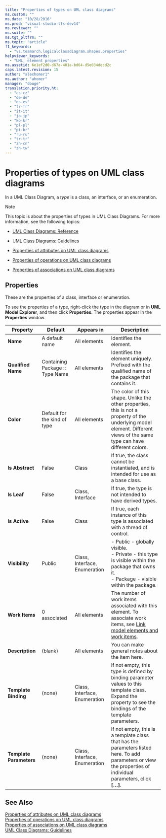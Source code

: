 ```yaml
---
title: "Properties of types on UML class diagrams"
ms.custom: ""
ms.date: "10/28/2016"
ms.prod: "visual-studio-tfs-dev14"
ms.reviewer: ""
ms.suite: ""
ms.tgt_pltfrm: ""
ms.topic: "article"
f1_keywords: 
  - "vs.teamarch.logicalclassdiagram.shapes.properties"
helpviewer_keywords: 
  - "UML, element properties"
ms.assetid: 6e1ef2d0-d67a-401a-bd64-d5e034decd2c
caps.latest.revision: 15
author: "alexhomer1"
ms.author: "ahomer"
manager: "douge"
translation.priority.ht: 
  - "cs-cz"
  - "de-de"
  - "es-es"
  - "fr-fr"
  - "it-it"
  - "ja-jp"
  - "ko-kr"
  - "pl-pl"
  - "pt-br"
  - "ru-ru"
  - "tr-tr"
  - "zh-cn"
  - "zh-tw"
---
```

# Properties of types on UML class diagrams
In a UML Class Diagram, a *type* is a class, an interface, or an enumeration.  
  
> [!NOTE]
>  This topic is about the properties of types in UML Class Diagrams. For more information, see the following topics:  
  
-   [UML Class Diagrams: Reference](../modeling/uml-class-diagrams-reference.md)  
  
-   [UML Class Diagrams: Guidelines](../modeling/uml-class-diagrams-guidelines.md)  
  
-   [Properties of attributes on UML class diagrams](../modeling/properties-of-attributes-on-uml-class-diagrams.md)  
  
-   [Properties of operations on UML class diagrams](../modeling/properties-of-operations-on-uml-class-diagrams.md)  
  
-   [Properties of associations on UML class diagrams](../modeling/properties-of-associations-on-uml-class-diagrams.md)  
  
## Properties  
 These are the properties of a class, interface or enumeration.  
  
 To see the properties of a type, right-click the type in the diagram or in **UML Model Explorer**, and then click **Properties**. The properties appear in the **Properties** window.  
  
|**Property**|**Default**|Appears in|Description|  
|------------------|-----------------|----------------|-----------------|  
|**Name**|A default name|All elements|Identifies the element.|  
|**Qualified Name**|Containing Package :: Type Name|All elements|Identifies the element uniquely. Prefixed with the qualified name of the package that contains it.|  
|**Color**|Default for the kind of type|All elements|The color of this shape. Unlike the other properties, this is not a property of the underlying model element. Different views of the same type can have different colors.|  
|**Is Abstract**|False|Class|If true, the class cannot be instantiated, and is intended for use as a base class.|  
|**Is Leaf**|False|Class, Interface|If true, the type is not intended to have derived types.|  
|**Is Active**|False|Class|If true, each instance of this type is associated with a thread of control.|  
|**Visibility**|Public|Class, Interface, Enumeration|-   Public - globally visible.<br />-   Private - this type is visible within the package that owns it.<br />-   Package - visible within the package.|  
|**Work Items**|0 associated|All elements|The number of work items associated with this element. To associate work items, see [Link model elements and work items](../modeling/link-model-elements-and-work-items.md).|  
|**Description**|(blank)|All elements|You can make general notes about the item here.|  
|**Template Binding**|(none)|Class, Interface, Enumeration|If not empty, this type is defined by binding parameter values to this template class. Expand the property to see the bindings of the template parameters.|  
|**Template Parameters**|(none)|Class, Interface, Enumeration|If not empty, this is a template class that has the parameters listed here. To add parameters or view the properties of individual parameters, click **[…]**.|  
  
## See Also  
 [Properties of attributes on UML class diagrams](../modeling/properties-of-attributes-on-uml-class-diagrams.md)   
 [Properties of operations on UML class diagrams](../modeling/properties-of-operations-on-uml-class-diagrams.md)   
 [Properties of associations on UML class diagrams](../modeling/properties-of-associations-on-uml-class-diagrams.md)   
 [UML Class Diagrams: Guidelines](../modeling/uml-class-diagrams-guidelines.md)